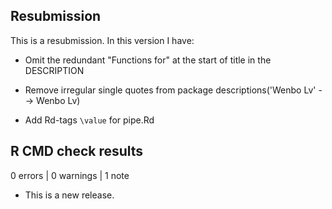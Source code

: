 ## Resubmission
This is a resubmission. In this version I have:

* Omit the redundant "Functions for" at the start of title in the DESCRIPTION

* Remove irregular single quotes from package descriptions('Wenbo Lv' -->  Wenbo Lv)

* Add Rd-tags `\value` for pipe.Rd

## R CMD check results

0 errors | 0 warnings | 1 note

* This is a new release.
